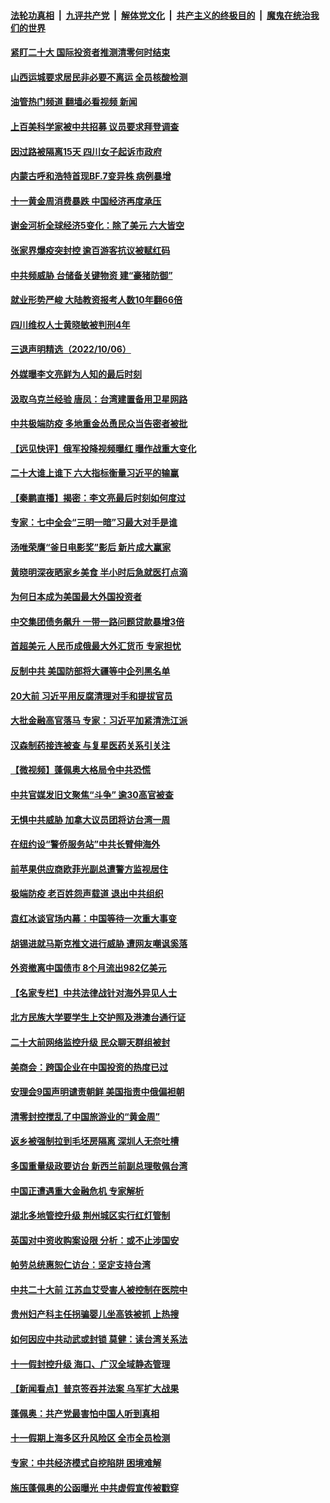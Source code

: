 ####  [法轮功真相](../../../../basic/blob/master/README.md?t=10072131) &nbsp;|&nbsp; [九评共产党](../../../../9ping.md/blob/master/README.md?t=10072131) &nbsp;|&nbsp; [解体党文化](../../../../jtdwh.md/blob/master/README.md?t=10072131)  &nbsp;|&nbsp; [共产主义的终极目的](../../../../gczydzjmd.md/blob/master/README.md?t=10072131) &nbsp;|&nbsp; [魔鬼在统治我们的世界](../../../../mgztzwmdsj.md/blob/master/README.md?t=10072131) 

#### [紧盯二十大  国际投资者推测清零何时结束](../pages/nsc413/n13840862.md?t=10072131) 

#### [山西运城要求居民非必要不离运 全员核酸检测](../pages/nsc413/n13840854.md?t=10072131) 

#### [油管热门频道 翻墙必看视频 新闻](http://209.250.226.216:81/youtube.html?10072131)

#### [上百美科学家被中共招募 议员要求拜登调查](../pages/nsc413/n13840830.md?t=10072131) 

#### [因过路被隔离15天 四川女子起诉市政府](../pages/nsc413/n13840759.md?t=10072131) 

#### [内蒙古呼和浩特首现BF.7变异株 病例暴增](../pages/nsc413/n13840684.md?t=10072131) 

#### [十一黄金周消费暴跌 中国经济再度承压](../pages/nsc413/n13840753.md?t=10072131) 

#### [谢金河析全球经济5变化：除了美元 六大皆空](../pages/nsc413/n13840631.md?t=10072131) 

#### [张家界爆疫突封控 逾百游客抗议被赋红码](../pages/nsc413/n13840508.md?t=10072131) 

#### [中共频威胁 台储备关键物资 建“豪猪防御”](../pages/nsc413/n13840681.md?t=10072131) 

#### [就业形势严峻 大陆教资报考人数10年翻66倍](../pages/nsc413/n13840671.md?t=10072131) 


#### [四川维权人士黄晓敏被判刑4年](../pages/nsc413/n13840478.md?t=10072131) 

#### [三退声明精选（2022/10/06）](../pages/nsc413/n13840592.md?t=10072131) 

#### [外媒曝李文亮鲜为人知的最后时刻](../pages/nsc413/n13840198.md?t=10072131) 

#### [汲取乌克兰经验 唐凤：台湾建置备用卫星网路](../pages/nsc413/n13840477.md?t=10072131) 

#### [中共极端防疫 多地重金怂恿民众当告密者被批](../pages/nsc413/n13840396.md?t=10072131) 

#### [【远见快评】俄军投降视频曝红 曝作战重大变化](../pages/nsc413/n13840399.md?t=10072131) 

#### [二十大谁上谁下 六大指标衡量习近平的输赢](../pages/nsc413/n13840381.md?t=10072131) 

#### [【秦鹏直播】揭密：李文亮最后时刻如何度过](../pages/nsc413/n13840230.md?t=10072131) 

#### [专家：七中全会“三明一暗”习最大对手是谁](../pages/nsc413/n13840326.md?t=10072131) 

#### [汤唯荣膺“釜日电影奖”影后 新片成大赢家](../pages/nsc413/n13840368.md?t=10072131) 

#### [黄晓明深夜晒家乡美食 半小时后急就医打点滴](../pages/nsc413/n13840336.md?t=10072131) 

#### [为何日本成为美国最大外国投资者](../pages/nsc413/n13840352.md?t=10072131) 

#### [中交集团债务飙升 一带一路问题贷款暴增3倍](../pages/nsc413/n13840169.md?t=10072131) 

#### [首超美元 人民币成俄最大外汇货币 专家担忧](../pages/nsc413/n13840299.md?t=10072131) 

#### [反制中共 美国防部将大疆等中企列黑名单](../pages/nsc413/n13840325.md?t=10072131) 

#### [20大前 习近平用反腐清理对手和提拔官员](../pages/nsc413/n13840195.md?t=10072131) 

#### [大批金融高官落马 专家：习近平加紧清洗江派](../pages/nsc413/n13839933.md?t=10072131) 

#### [汉森制药接连被查 与复星医药关系引关注](../pages/nsc413/n13839931.md?t=10072131) 

#### [【微视频】蓬佩奥大格局令中共恐慌](../pages/nsc413/n13840223.md?t=10072131) 

#### [中共官媒发旧文聚焦“斗争” 逾30高官被查](../pages/nsc413/n13839927.md?t=10072131) 

#### [无惧中共威胁 加拿大议员团将访台湾一周](../pages/nsc413/n13840259.md?t=10072131) 

#### [在纽约设“警侨服务站”中共长臂伸海外](../pages/nsc413/n13839851.md?t=10072131) 

#### [前苹果供应商欧菲光副总遭警方监视居住](../pages/nsc413/n13839926.md?t=10072131) 

#### [极端防疫 老百姓怨声载道 退出中共组织](../pages/nsc413/n13840058.md?t=10072131) 

#### [袁红冰谈官场内幕：中国等待一次重大事变](../pages/nsc413/n13840196.md?t=10072131) 

#### [胡锡进就马斯克推文进行威胁 遭网友嘲讽奚落](../pages/nsc413/n13840172.md?t=10072131) 

#### [外资撤离中国债市 8个月流出982亿美元](../pages/nsc413/n13839617.md?t=10072131) 

#### [【名家专栏】中共法律战针对海外异见人士](../pages/nsc413/n13839479.md?t=10072131) 

#### [北方民族大学要学生上交护照及港澳台通行证](../pages/nsc413/n13840092.md?t=10072131) 

#### [二十大前网络监控升级 民众聊天群组被封](../pages/nsc413/n13840014.md?t=10072131) 

#### [美商会：跨国企业在中国投资的热度已过](../pages/nsc413/n13840022.md?t=10072131) 

#### [安理会9国声明谴责朝鲜 美国指责中俄偏袒朝](../pages/nsc413/n13840008.md?t=10072131) 

#### [清零封控搅乱了中国旅游业的“黄金周”](../pages/nsc413/n13839981.md?t=10072131) 

#### [返乡被强制拉到毛坯房隔离 深圳人无奈吐槽](../pages/nsc413/n13839972.md?t=10072131) 

#### [多国重量级政要访台 新西兰前副总理敬佩台湾](../pages/nsc413/n13839897.md?t=10072131) 

#### [中国正遭遇重大金融危机 专家解析](../pages/nsc413/n13839969.md?t=10072131) 

#### [湖北多地管控升级 荆州城区实行红灯管制](../pages/nsc413/n13839900.md?t=10072131) 

#### [英国对中资收购案设限 分析：或不止涉国安](../pages/nsc413/n13839938.md?t=10072131) 

#### [帕劳总统惠恕仁访台：坚定支持台湾](../pages/nsc413/n13839875.md?t=10072131) 

#### [中共二十大前 江苏血艾受害人被控制在医院中](../pages/nsc413/n13839901.md?t=10072131) 

#### [贵州妇产科主任拐骗婴儿坐高铁被抓 上热搜](../pages/nsc413/n13839917.md?t=10072131) 

#### [如何因应中共动武或封锁 莫健：读台湾关系法](../pages/nsc413/n13839768.md?t=10072131) 

#### [十一假封控升级 海口、广汉全域静态管理](../pages/nsc413/n13839788.md?t=10072131) 

#### [【新闻看点】普京签吞并法案 乌军扩大战果](../pages/nsc413/n13839537.md?t=10072131) 

#### [蓬佩奥：共产党最害怕中国人听到真相](../pages/nsc413/n13839844.md?t=10072131) 


#### [十一假期上海多区升风险区 全市全员检测](../pages/nsc413/n13839748.md?t=10072131) 

#### [专家：中共经济模式自挖陷阱 困境难解](../pages/nsc413/n13839667.md?t=10072131) 

#### [施压蓬佩奥的公函曝光 中共虚假宣传被戳穿](../pages/nsc413/n13839614.md?t=10072131) 

<img src='http://gfw-breaker.win/goodnews/indexes/nsc413.md' width='0px' height='0px'/>
